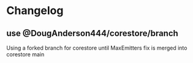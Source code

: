 # Changelog

## use @DougAnderson444/corestore/branch

Using a forked branch for corestore until MaxEmitters fix is merged into corestore main